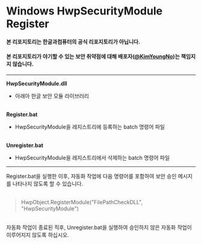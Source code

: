 # Windows HwpSecurityModule Register

#### 본 리포지토리는 한글과컴퓨터의 공식 리포지토리가 아닙니다.
#### 본 리포지토리가 야기할 수 있는 보안 취약점에 대해 배포자([@KimYoungNo](https://github.com/KimYoungNo))는 책임지지 않습니다.

***

**HwpSecurityModule.dll**
- 아래아 한글 보안 모듈 라이브러리 <br/><br/>

**Register.bat**
- HwpSecurityModule을 레지스트리에 등록하는 batch 명령어 파일 <br/><br/>


**Unregister.bat**
- HwpSecurityModule을 레지스트리에서 삭제하는 batch 명령어 파일 <br/>

***
  
Register.bat을 실행한 이후, 자동화 작업에 다음 명령어를 포함하여 보안 승인 메시지를 나타나지 않도록 할 수 있습니다.
<br/><br/>

> HwpObject.RegisterModule("FilePathCheckDLL", "HwpSecurityModule")

<br/>
자동화 작업이 종료된 직후, Unregister.bat을 실행하여 승인하지 않은 자동화 작업이 이루어지지 않도록 하십시오.
